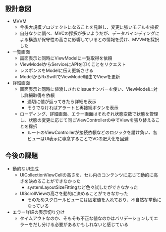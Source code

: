 ## 設計意図
- MVVM
  - 今後大規模プロジェクトになることを見越し、変更に強いモデルを採択
  - 自分なりに調べ、MVCの採択が多いようだが、データバインディングによる構造が保守性の高さに影響しているとの情報を受け、MVVMを採択した
- 一覧画面
  - 画面表示と同時にViewModelに一覧取得を依頼
  - ViewModelからServiceにAPIを叩くことをリクエスト
  - レスポンスをModelに伝え更新させる
  - ModelからRxSwiftでViewModel経由でViewを更新
- 詳細画面
  - 画面表示と同時に値渡しされたissueナンバーを使い、ViewModelに対し詳細取得を依頼
    - 適切に値が返ってきたら詳細を表示
    - そうでなければアラートと再接続ボタンを表示
  - ローディング、詳細画面、エラー画面はそれぞれ状態変数で状態を管理し、状態の変更に応じて同じViewControllerの中でViewを張り替えることを採択
    - ルートのViewControllerが接続依頼などのロジックを請け負い、各ビューはUI表示に専念することでVCの肥大化を回避
## 今後の課題
- 動的なUI生成
  - UICollectionViewCellの高さを、セル内のコンテンツに応じて動的に高さを決めることができなかった
    - systemLayoutSizeFittingなど色々試したができなかった
  - UIScrollViewの高さを動的に決めることができなかった
    - そのためスクロールビューには固定値を入れており、不自然な挙動になっている
- エラー詳細の表示切り分け
  - タイムアウトなのか、そもそも不正な値なのかはバリデーションしてエラーをだし分ける必要があるかもしれないと感じている
